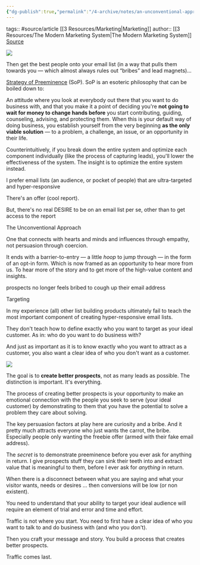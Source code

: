 ```yaml
---
{"dg-publish":true,"permalink":"/4-archive/notes/an-unconventional-approach-to-email-list-building/"}
---
```


tags:: #source/article [[3 Resources/Marketing\|Marketing]]
author:: [[3 Resources/The Modern Marketing System\|The Modern Marketing System]]
[Source](https://themodernmarketingsystem.com/list-building/)

![](https://themodernmarketingsystem.com/images/POP.png)

Then get the best people onto your email list (in a way that pulls them towards you — which almost always rules out “bribes” and lead magnets)…

[Strategy of Preeminence](https://themodernmarketingsystem.com/assets/sop/BusinessBreakthroughs-StrategyOfPrem.pdf) (SoP). SoP is an esoteric philosophy that can be boiled down to:

An attitude where you look at everybody out there that you want to do business with, and that you make it a point of deciding you're **not going to wait for money to change hands before** you start contributing, guiding, counseling, advising, and protecting them. When this is your default way of doing business, you establish yourself from the very beginning **as the only viable solution** — to a problem, a challenge, an issue, or an opportunity in their life.

Counterintuitively, if you break down the entire system and optimize each component individually (like the process of capturing leads), you'll lower the effectiveness of the system. The insight is to optimize the entire system instead.

I prefer email lists (an audience, or pocket of people) that are ultra-targeted and hyper-responsive

There's an offer (cool report).

But, there's no real DESIRE to be on an email list per se, other than to get access to the report

The Unconventional Approach

One that connects with hearts and minds and influences through empathy, not persuasion through coercion.

It ends with a barrier-to-entry — a little *hoop* to jump through — in the form of an opt-in form. Which is now framed as an opportunity to hear more from us. To hear more of the story and to get more of the high-value content and insights.

prospects no longer feels bribed to cough up their email address

Targeting

In my experience (all) other list building products ultimately fail to teach the most important component of creating hyper-responsive email lists.

They don't teach how to define exactly who you want to target as your ideal customer. As in: who do you want to do business with?

And just as important as it is to know exactly who you want to attract as a customer, you also want a clear idea of who you don't want as a customer.

![](https://themodernmarketingsystem.com/images/assets/soi-plus-arm_050718_aQb.png)

The goal is to **create better prospects**, not as many leads as possible. The distinction is important. It's everything.

The process of creating better prospects is your opportunity to make an emotional connection with the people you seek to serve (your ideal customer) by demonstrating to them that you have the potential to solve a problem they care about solving.

The key persuasion factors at play here are curiosity and a bribe. And it pretty much attracts everyone who just wants the carrot, the bribe. Especially people only wanting the freebie offer (armed with their fake email address).

The *secret* is to demonstrate preeminence before you ever ask for anything in return. I give prospects stuff they can sink their teeth into and extract value that is meaningful to them, before I ever ask for *anything* in return.

When there is a disconnect between what you are saying and what your visitor wants, needs or desires … then conversions will be low (or non existent).

You need to understand that your ability to target your ideal audience will require an element of trial and error and time and effort.

Traffic is not where you start. You need to first have a clear idea of who you want to talk to and do business with (and who you don't).

Then you craft your message and story. You build a process that creates better prospects.

Traffic comes last.
